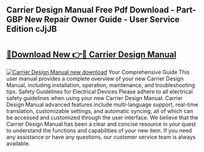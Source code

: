 ## Carrier Design Manual Free Pdf Download - Part-GBP New Repair Owner Guide - User Service Edition cJjJB

# <h2><a href="http://bc43786.oget.top/?id=Carrier+Design+Manual">🔗Download New 👉🔴 Carrier Design Manual</a></h2>

[![Carrier Design Manual new download](https://i.imgur.com/5g1atiW.png)](http://bc43786.oget.top/?id=Carrier+Design+Manual)
Your Comprehensive Guide This user manual provides a complete overview of your new Carrier Design Manual, including installation, operation, maintenance, and troubleshooting tips. Safety Guidelines for Electrical Devices Please adhere to all electrical safety guidelines when using your new Carrier Design Manual. Carrier Design Manual advanced features include multi-language support, real-time translation, customizable settings, and automatic syncing, all of which can be accessed and customized through the user interface. We believe that the Carrier Design Manual has been a clear and concise resource in your quest to understand the functions and capabilities of your new item. If you need any assistance or have any questions, our customer service team is always available.
